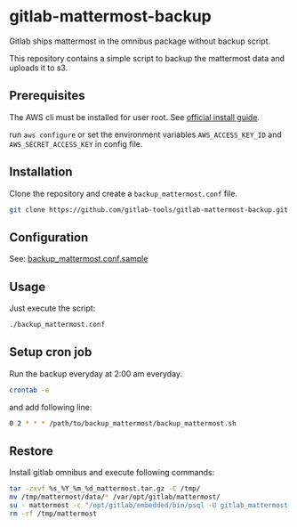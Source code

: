 # gitlab-mattermost-backup

Gitlab ships mattermost in the omnibus package without backup script.

This repository contains a simple script to backup the mattermost data and uploads it to s3.

## Prerequisites

The AWS cli must be installed for user root. See [official install guide](http://docs.aws.amazon.com/cli/latest/userguide/awscli-install-linux.html).

run `aws configure` or set the environment variables `AWS_ACCESS_KEY_ID` and `AWS_SECRET_ACCESS_KEY` in config file. 

## Installation

Clone the repository and create a `backup_mattermost.conf` file.

```bash
git clone https://github.com/gitlab-tools/gitlab-mattermost-backup.git && cd gitlab-mattermost-backup && mv backup_mattermost.conf.sample backup_mattermost.conf
```

## Configuration

See: [backup_mattermost.conf.sample](backup_mattermost.conf.sample)

## Usage

Just execute the script:

```bash
./backup_mattermost.conf
```

## Setup cron job

Run the backup everyday at 2:00 am everyday.

```bash
crontab -e
```

and add following line:

```bash
0 2 * * * /path/to/backup_mattermost/backup_mattermost.sh
```

## Restore

Install gitlab omnibus and execute following commands:

```bash
tar -zxvf %s_%Y_%m_%d_mattermost.tar.gz -C /tmp/
mv /tmp/mattermost/data/* /var/opt/gitlab/mattermost/
su - mattermost -c "/opt/gitlab/embedded/bin/psql -U gitlab_mattermost -h /var/opt/gitlab/postgresql -p 5432 mattermost_production" < /tmp/mattermost/mattermost_production_backup.sql
rm -rf /tmp/mattermost
```
